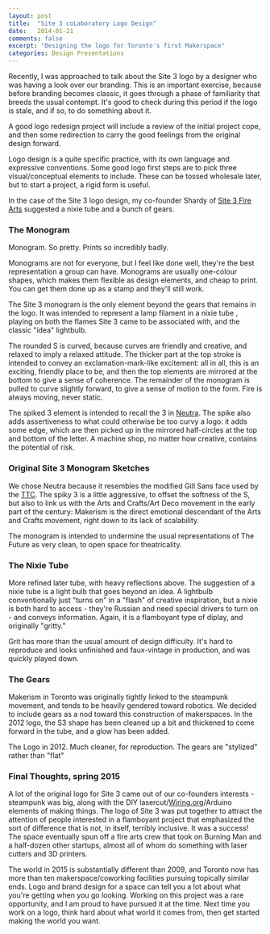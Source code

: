 ```yaml
---
layout: post
title:  "Site 3 coLaboratory Logo Design"
date:   2014-01-21
comments: false
excerpt: "Designing the logo for Toronto's first Makerspace"
categories: Design Presentations
---
```



Recently, I was approached to talk about the Site 3 logo by a designer who was having a look over our branding. This is an important exercise, because before branding becomes classic, it goes through a phase of familiarity that breeds the usual contempt. It's good to check during this period if the logo is stale, and if so, to do something about it. 

A good logo redesign project will include a review of the initial project cope, and then some redirection to carry the good feelings from the original design forward.

Logo design is a quite specific practice, with its own language and expressive conventions. Some good logo first steps are to pick three visual/conceptual elements to include. These can be tossed wholesale later, but to start a project, a rigid form is useful. 

In the case of the Site 3 logo design, my co-founder Shardy of [Site 3 Fire Arts](http://site3firearts.ca/) suggested a nixie tube and a bunch of gears.

### The Monogram

Monogram. So pretty.
Prints so incredibly badly.

Monograms are not for everyone, but I feel like done well, they're the best representation a group can have. Monograms are usually one-colour shapes, which makes them flexible as design elements, and cheap to print. You can get them done up as a stamp and they'll still work.

 The Site 3 monogram is the only element beyond the gears that remains in the logo. It was intended to represent a lamp filament in a nixie tube , playing on both the flames Site 3 came to be associated with, and the classic "idea" lightbulb.

The rounded S is curved, because curves are friendly and creative, and relaxed to imply a relaxed attitude. The thicker part at the top stroke is intended to convey an exclamation-mark-like excitement: all in all, this is an exciting, friendly place to be, and then the top elements are mirrored at the bottom to give a sense of coherence. The remainder of the monogram is pulled to curve slightly forward, to give a sense of motion to the form. Fire is always moving, never static.

The spiked 3 element is intended to recall the 3 in [Neutra](http://www.houseind.com/fonts/neutraface). The spike also adds assertiveness to what could otherwise be too curvy a logo: it adds some edge, which are then picked up in the mirrored half-circles at the top and bottom of the letter. A machine shop, no matter how creative, contains the potential of risk.

### Original Site 3 Monogram Sketches

We chose Neutra because it resembles the modified Gill Sans face used by the [TTC](http://ttc.ca/). The spiky 3 is a little aggressive, to offset the softness of the S, but also to link us with the Arts and Crafts/Art Deco movement in the early part of the century: Makerism is the direct emotional descendant of the Arts and Crafts movement, right down to its lack of scalability.

The monogram is intended to undermine the usual representations of The Future as very clean, to open space for theatricality.

### The Nixie Tube

More refined later tube, 
with heavy reflections above.
The suggestion of a nixie tube is a light bulb that goes beyond an idea. A lightbulb conventionally just "turns on" in a "flash" of creative inspiration, but a nixie is both hard to access - they're Russian and need special drivers to turn on - and conveys information. Again, it is a flamboyant type of diplay, and originally "gritty."

Grit has more than the usual amount of design difficulty. It's hard to reproduce and looks unfinished and faux-vintage in production, and was quickly played down.

### The Gears

Makerism in Toronto was originally tightly linked to the steampunk movement, and tends to be heavily gendered toward robotics. We decided to include gears as a nod toward this construction of makerspaces. In the 2012 logo, the S3 shape has been cleaned up a bit and thickened to come forward in the tube, and a glow has been added.

The Logo in 2012. Much cleaner, for reproduction.
The gears are "stylized" rather than "flat"

### Final Thoughts, spring 2015

A lot of the original logo for Site 3 came out of our co-founders interests - steampunk was big, along with the DIY lasercut/[Wiring.org](http://www.wiring.org)/Arduino elements of making things. The logo of Site 3 was put together to attract the attention of people interested in a flamboyant project that emphasized the sort of difference that is not, in itself, terribly inclusive. It was a success! The space eventually spun off a fire arts crew that took on Burning Man and a half-dozen other startups, almost all of whom do something with laser cutters and 3D printers.

The world in 2015 is substantially different than 2009, and Toronto now has more than ten makerspace/coworking facilities pursuing topically similar ends. Logo and brand design for a space can tell you a lot about what you're getting when you go looking. Working on this project was a rare opportunity, and I am proud to have pursued it at the time. Next time you work on a logo, think hard about what world it comes from, then get started making the world you want.
